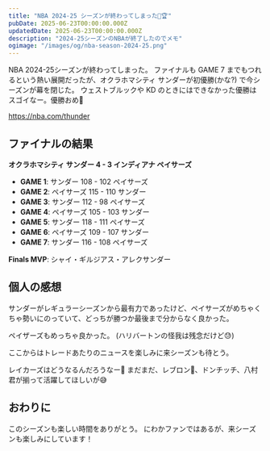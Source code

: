```yaml
---
title: "NBA 2024-25 シーズンが終わってしまった🏀🏆"
pubDate: 2025-06-23T00:00:00.000Z
updatedDate: 2025-06-23T00:00:00.000Z
description: "2024-25シーズンのNBAが終了したのでメモ"
ogimage: "/images/og/nba-season-2024-25.png"
---
```


NBA 2024-25シーズンが終わってしまった。
ファイナルも GAME 7 までもつれるという熱い展開だったが、オクラホマシティ サンダーが初優勝(かな?) で今シーズンが幕を閉じた。
ウェストブルックや KD のときにはできなかった優勝はスゴイなー。優勝おめ🎉

https://nba.com/thunder

## ファイナルの結果

**オクラホマシティ サンダー 4 - 3 インディアナ ペイサーズ**

- **GAME 1**: サンダー 108 - 102 ペイサーズ
- **GAME 2**: ペイサーズ 115 - 110 サンダー
- **GAME 3**: サンダー 112 - 98 ペイサーズ
- **GAME 4**: ペイサーズ 105 - 103 サンダー
- **GAME 5**: サンダー 118 - 111 ペイサーズ
- **GAME 6**: ペイサーズ 109 - 107 サンダー
- **GAME 7**: サンダー 116 - 108 ペイサーズ

**Finals MVP**: シャイ・ギルジアス・アレクサンダー

## 個人の感想

サンダーがレギュラーシーズンから最有力であったけど、ペイサーズがめちゃくちゃ勢いにのっていて、どっちが勝つか最後まで分からなく良かった。

ペイザーズもめっちゃ良かった。
(ハリバートンの怪我は残念だけど😓)

ここからはトレードあたりのニュースを楽しみに来シーズンも待とう。

レイカーズはどうなるんだろうなー🤔
まだまだ、レブロン👑、ドンチッチ、八村君が揃って活躍してほしいが😅

## おわりに

このシーズンも楽しい時間をありがとう。
にわかファンではあるが、来シーズンも楽しみにしています！
